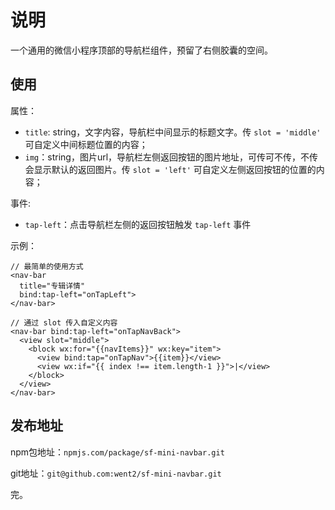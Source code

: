 # 说明

一个通用的微信小程序顶部的导航栏组件，预留了右侧胶囊的空间。

## 使用

属性：
- `title`: string，文字内容，导航栏中间显示的标题文字。传 `slot = 'middle'` 可自定义中间标题位置的内容；
- `img`：string，图片url，导航栏左侧返回按钮的图片地址，可传可不传，不传会显示默认的返回图片。传 `slot = 'left'` 可自定义左侧返回按钮的位置的内容；

事件:
- `tap-left`：点击导航栏左侧的返回按钮触发 `tap-left` 事件

示例：

```
// 最简单的使用方式
<nav-bar
  title="专辑详情"
  bind:tap-left="onTapLeft">
</nav-bar>

// 通过 slot 传入自定义内容
<nav-bar bind:tap-left="onTapNavBack">
  <view slot="middle">
    <block wx:for="{{navItems}}" wx:key="item">
      <view bind:tap="onTapNav">{{item}}</view>
      <view wx:if="{{ index !== item.length-1 }}">|</view>
    </block>
  </view>
</nav-bar>
```

## 发布地址

npm包地址：`npmjs.com/package/sf-mini-navbar.git`

git地址：`git@github.com:went2/sf-mini-navbar.git`

完。
